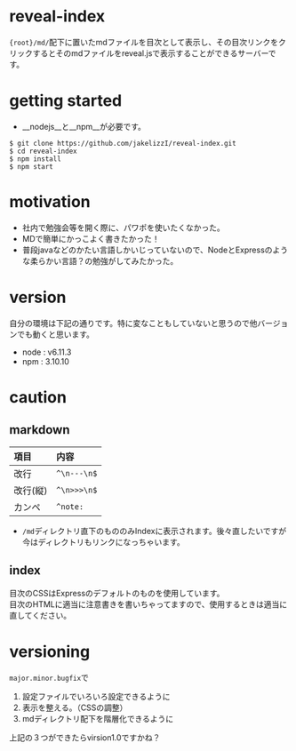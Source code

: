 # reveal-index

`{root}/md/`配下に置いたmdファイルを目次として表示し、その目次リンクをクリックするとそのmdファイルをreveal.jsで表示することができるサーバーです。

# getting started

* __nodejs__と__npm__が必要です。

```shell
$ git clone https://github.com/jakelizzI/reveal-index.git
$ cd reveal-index
$ npm install
$ npm start
```

# motivation

* 社内で勉強会等を開く際に、パワポを使いたくなかった。
* MDで簡単にかっこよく書きたかった！
* 普段javaなどのかたい言語しかいじっていないので、NodeとExpressのような柔らかい言語？の勉強がしてみたかった。  

# version

自分の環境は下記の通りです。特に変なこともしていないと思うので他バージョンでも動くと思います。

* node : v6.11.3
* npm : 3.10.10

# caution

## markdown

|項目|内容|
|:-|:-|
|改行|`^\n---\n$`|
|改行(縦)|`^\n>>>\n$`|
|カンペ|`^note:`|

* `/md`ディレクトリ直下のもののみIndexに表示されます。後々直したいですが今はディレクトリもリンクになっちゃいます。

## index

目次のCSSはExpressのデフォルトのものを使用しています。  
目次のHTMLに適当に注意書きを書いちゃってますので、使用するときは適当に直してください。

# versioning

`major.minor.bugfix`で  

1. 設定ファイルでいろいろ設定できるように
1. 表示を整える。（CSSの調整）
1. mdディレクトリ配下を階層化できるように

上記の３つができたらvirsion1.0ですかね？

